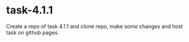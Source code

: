 # task-4.1.1
Create a repo of task 4.1.1 and clone repo, make some changes and host task on github pages. 
